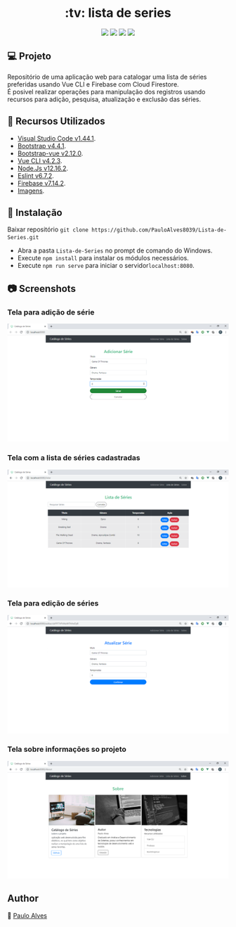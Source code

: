 <h1 align="center">:tv: lista de series</h1>

<p align="center">
  <a href="https://cli.vuejs.org/"><img src="https://img.shields.io/badge/vue--cli-v4.2.3-%2390EE90"></a>
  <a href="https://firebase.google.com/"><img src="https://img.shields.io/badge/firebase-v7.14.2-%23FFA500"></a>  
  <a href="https://getbootstrap.com/"><img src="https://img.shields.io/badge/bootstrap-v4.4.1-blueviolet"></a>
  <a href="https://bootstrap-vue.org/"><img src="https://img.shields.io/badge/bootstrap--vue-v2.12.0-%2342b983"></a>
</p>

## :computer: Projeto
Repositório de uma aplicação web para catalogar uma lista de séries preferidas usando Vue CLI e Firebase com Cloud Firestore.  
É posivel realizar operações para manipulação dos registros usando recursos para adição, pesquisa, atualização e exclusão das séries. 

## :wrench: Recursos Utilizados
- [Visual Studio Code v1.44.1](https://code.visualstudio.com/).
- [Bootstrap v4.4.1](https://getbootstrap.com/).
- [Bootstrap-vue v2.12.0](https://bootstrap-vue.org/).
- [Vue CLI v4.2.3](https://cli.vuejs.org/).
- [Node.Js v12.16.2](https://nodejs.org/en/).
- [Eslint v6.7.2](https://eslint.org/blog/2019/11/eslint-v6.7.2-released).
- [Firebase v7.14.2](https://firebase.google.com/).
- [Imagens](https://www.pexels.com/pt-br/).

## :floppy_disk: Instalação
Baixar repositório ```git clone https://github.com/PauloAlves8039/Lista-de-Series.git```
- Abra a pasta ```Lista-de-Series``` no prompt de comando do Windows.
- Execute ```npm install``` para instalar os módulos necessários.
- Execute ```npm run serve``` para iniciar o servidor```localhost:8080```.

## :camera: Screenshots
### Tela para adição de série
![screenshot1](https://github.com/PauloAlves8039/Lista-de-Series/blob/master/src/assets/images/screenshot1.png)

### Tela com a lista de séries cadastradas
![screenshot2](https://github.com/PauloAlves8039/Lista-de-Series/blob/master/src/assets/images/screenshot2.png)

### Tela para edição de séries
![screenshot3](https://github.com/PauloAlves8039/Lista-de-Series/blob/master/src/assets/images/screenshot3.png)

### Tela sobre informações so projeto
![screenshot4](https://github.com/PauloAlves8039/Lista-de-Series/blob/master/src/assets/images/screenshot4.png)

## Author
:boy: [Paulo Alves](https://github.com/PauloAlves8039)

